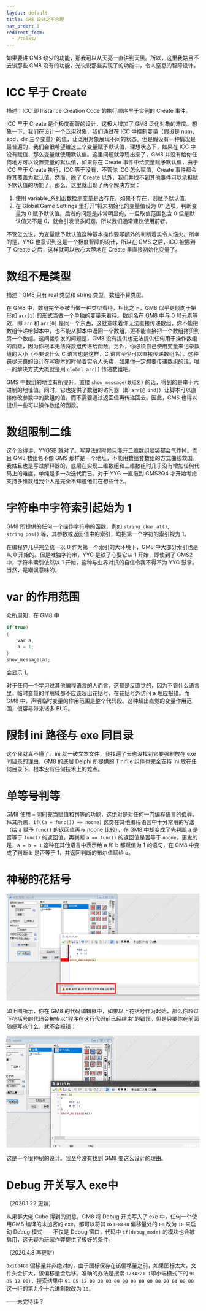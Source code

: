```yaml
---
layout: default
title: GM8 设计之不合理
nav_order: 1
redirect_from:
  - /talks/
---
```


如果要讲 GM8 缺少的功能，那我可以从天亮一直讲到天黑。所以，这里我姑且不去谈那些 GM8 没有的功能，光说说那些实现了的功能中，令人窒息的智障设计。

# ICC 早于 Create

描述：ICC 即 Instance Creation Code 的执行顺序早于实例的 Create 事件。

ICC 早于 Create 是个极度弱智的设计，这极大增加了 GM8 泛化对象的难度。想象一下，我们在设计一个泛用对象，我们通过在 ICC 中控制变量（假设是 num，spd，dir 三个变量）的值，让泛用对象展现不同的状态。但是假设有一种情况是最普遍的，我们会很希望给这三个变量赋予默认值，理想状态下，如果在 ICC 中没有赋值，那么变量就使用默认值。这里问题就浮现出来了，GM8 并没有给你任何地方可以设置变量的默认值，如果你在 Create 事件中给变量赋予默认值，由于 ICC 早于 Create 执行，ICC 等于没有，不管你 ICC 怎么赋值，Create 事件都会将其覆盖为默认值。然而，除了 Create 以外，我们并找不到其他事件可以承担赋予默认值的功能了。那么，这里就出现了两个解决方案：

1. 使用 variable_系列函数检测变量是否存在，如果不存在，则赋予默认值。
2. 在 Global Game Settings 里打开“将未初始化的变量值设为 0” 选项，判断变量为 0 赋予默认值。后者的问题是非常明显的，一旦取值范围包含 0 但是默认值又不是 0，就会引发很多问题，所以我们通常建议使用前者。

不管怎么说，为变量赋予默认值这种基本操作要写额外的判断着实令人恼火。所幸的是，YYG 也意识到这是一个极度智障的设计，所以在 GMS 之后，ICC 被挪到了 Create 之后，这样就可以放心大胆地在 Create 里直接初始化变量了。

# 数组不是类型

描述：GM8 只有 real 类型和 string 类型，数组不算类型。

在 GM8 中，数组完全不被当做一种类型看待，相比之下，GM8 似乎更倾向于把形如 `arr[1]` 的形式当做一个单独的变量来看待。数组名在 GM8 中与 0 号元素等效，即 `arr` 和 `arr[0]` 是同一个东西，这就意味着你无法直接传递数组，你不能把数组传递给脚本中，也不能从脚本中返回一个数组，更不能直接把一个数组拷贝到另一个数组。这间接引发的问题是，GM8 没有提供也无法提供任何用于操作数组的函数，因为你根本无法将数组传递给函数。另外，你必须自己使用变量来记录数组的大小（不要说什么 C 语言也是这样，C 语言至少可以直接传递数组名）。这种丧尽天良的设计在写脚本的时候着实令人头疼，如果你一定想要传递数组的话，唯一的解决方式大概就是用 `global.arr[]` 传递数组吧。

GMS 中数组的地位有所提升，直接 `show_message(数组名)` 的话，得到的是串十六进制的地址值。同时，它也提供了数组的访问器（即 `arr[@ ind]`）让脚本可以直接修改参数中的数组的值，而不需要通过返回值再传递回去。因此，GMS 也得以提供一些可以操作数组的函数。

# 数组限制二维

这个没得讲，YYGSB 就对了。写算法的时候只能开二维数组脑袋都会气炸掉。而且 GM8 数组名不像 GMS 那样是一个地址，不能用数组套数组的方式曲线救国。我姑且也是写过解释器的，底层在实现二维数组和三维数组时几乎没有增加任何代码上的难度，单纯是多一次迭代而已。对于 YYG 一直拖到 GMS2Q4 才开始考虑支持多维数组我个人是完全不知道他们在想些什么。

# 字符串中字符索引起始为 1

GM8 所提供的任何一个操作字符串的函数，例如 `string_char_at()`, `string_pos()` 等，其参数或返回值中的索引，均把第一个字符的索引视为 1。

在编程界几乎完全统一以 0 作为第一个索引的大环境下，GM8 中大部分索引也是从 0 开始的。但是唯独字符串，YYG 是铁了心要它从 1 开始，即使到了 GMS2 中，字符串索引依然以 1 开始，这种与业界对抗的自信令我不得不为 YYG 鼓掌。当然，是嘲讽意味的。

# var 的作用范围

众所周知，在 GM8 中

```c
if(true)
{
    var a;
    a = 1;
}
show_message(a);
```

会显示 1。

对于任何一个学习过其他编程语言的人而言，这都是反直觉的，因为不管什么语言里，临时变量的作用域都不应该超出花括号，在花括号外访问 a 理应报错。而 GM8 中，声明临时变量的作用范围是整个代码段。这种超出直觉的变量作用范围，很容易带来诸多 BUG。

# 限制 ini 路径与 exe 同目录

这个我就真不懂了。ini 就一破文本文件，我找遍了天也没找到它要强制放在 exe 同目录的理由，GM8 的底层 Delphi 所提供的 Tinifile 组件也完全支持 ini 放在任何目录下，根本没有任何技术上的难点。

# 单等号判等

GM8 使用 `=` 同时充当赋值和判等的功能，这绝对是对任何一门编程语言的侮辱。拜其所赐，`if((a = func()) == noone)` 这类在其他编程语言中十分常用的写法（给 a 赋予 `func()` 的返回值再与 noone 比较），在 GM8 中却变成了先判断 a 是否等于 `func()` 的返回值，再判断 `a == func()` 的返回值是否等于 `noone`。更鬼的是，`a = b = 1` 这种在其他语言中表示给 a 和 b 都赋值为 1 的语句，在 GM8 中变成了判断 b 是否等于 1，并返回判断的布尔值赋给 a。

# 神秘的花括号

![BUG](/assets/images/unreasonable/bug1.png)

如上图所示，你在 GM8 的代码编辑框中，如果以上花括号作为起始，那么你超过下花括号的代码会被告以“程序在这行代码前已经结束”的错误。但是只要你在前面随便写点什么，就不会报错：

![BUG](/assets/images/unreasonable/bug2.png)

这是一个很神秘的设计。我至今没有找到 GM8 要这么设计的理由。

# Debug 开关写入 exe中

（2020.1.22 更新）

从果群大佬 Cube 得到的消息，GM8 将 Debug 开关写入了 exe 中，任何一个使 用GM8 编译的未加密的 exe，都可以将其 `0x1E8488` 偏移量处的 `00` 改为 `10` 来启动 Debug 模式——不仅是 Debug 窗口，代码中 `if(debug_mode)` 的模块也会被启用，这无疑为玩家作弊提供了极好的条件。

（2020.4.8 再更新）

`0x1E8488` 偏移量并非绝对的，由于图标保存在该偏移量之前，如果图标太大，文件头会扩大，该偏移量会后移。准确的办法是搜索 `1234321`（即小端模式下的 `91 D5 12 00`），搜索结果中 `91 D5 12 00 20 03 00 00 00 00 00 00 20 03 00 00` 这一行的第九个十六进制数改为 `10`。

——未完待续？
